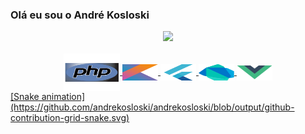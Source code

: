 ### Olá eu sou o André Kosloski

<div align="center">
  <a href="https://github.com/andrekosloski">
  <img height="180em" src="https://github-readme-stats.vercel.app/api?username=andrekosloski&show_icons=true&theme=dark&include_all_commits=true&count_private=true"/>    
</div>
  
<div style="display: inline_block" align="center"><br>
  <img align="center" alt="André Kosloski" height="60" width="90" src="https://github.com/devicons/devicon/blob/master/icons/php/php-original.svg"/>
  <img align="center" alt="André Kosloski" height="26" width="57" src="https://github.com/devicons/devicon/blob/master/icons/kotlin/kotlin-original.svg"/>
  <img align="center" alt="André Kosloski" height="26" width="57" src="https://github.com/devicons/devicon/blob/master/icons/flutter/flutter-original.svg"/>
  <img align="center" alt="André Kosloski" height="26" width="57" src="https://github.com/devicons/devicon/blob/master/icons/dart/dart-original.svg"/>
  <img align="center" alt="André Kosloski" height="26" width="57" src="https://github.com/devicons/devicon/blob/master/icons/vuejs/vuejs-original.svg"/>
  
</div>
<div>[Snake animation](https://github.com/andrekosloski/andrekosloski/blob/output/github-contribution-grid-snake.svg)</div>
